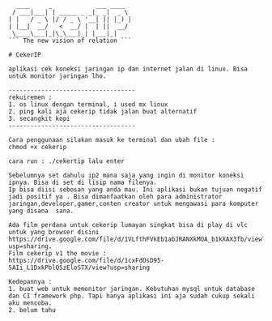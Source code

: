 ```
  ____     _            ___ ____  
 / ___|___| | _____ _ _|_ _|  _ \ 
| |   / _ \ |/ / _ \ '__| || |_) |
| |__|  __/   <  __/ |  | ||  __/ 
 \____\___|_|\_\___|_| |___|_|
``` The new vision of relation ```
 
# CekerIP

aplikasi cek koneksi jaringan ip dan internet jalan di linux. Bisa untuk monitor jaringan lho.

-----------------------------------
rekuiremen :
1. os linux dengan terminal, i used mx linux
2. ping kali aja cekerip tidak jalan buat alternatif
3. secangkit kopi
-----------------------------------

Cara penggunaan silakan masuk ke terminal dan ubah file :
chmod +x cekerip

cara run : ./cekertip lalu enter

Sebelumnya set dahulu ip2 mana saja yang ingin di monitor koneksi ipnya. Bisa di set di lisip nama filenya.
Ip bisa diisi sebosan yang anda mau. Ini aplikasi bukan tujuan negatif jadi positif ya . Bisa dimanfaatkan oleh para administrator 
jaringan,developer,gamer,conten creator untuk mengawasi para komputer yang disana  sana.

Ada film perdana untuk cekerip lumayan singkat bisa di play di vlc untuk yang browser disini https://drive.google.com/file/d/1VLfthFVkEb1abJRANXkMOA_b1kXAX3fb/view?usp=sharing.
Film cekerip v1 the movie : https://drive.google.com/file/d/1cxFdOsD95-5AIi_L1DxkPblQSzEloSTX/view?usp=sharing

Kedepannya :
1. buat web untuk memonitor jaringan. Kebutuhan mysql untuk database dan CI framework php. Tapi hanya aplikasi ini aja sudah cukup sekali aku mencoba.
2. belum tahu  
